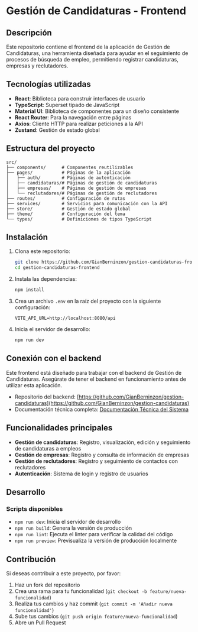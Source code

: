 # Gestión de Candidaturas - Frontend

## Descripción

Este repositorio contiene el frontend de la aplicación de Gestión de Candidaturas, una herramienta diseñada para ayudar en el seguimiento de procesos de búsqueda de empleo, permitiendo registrar candidaturas, empresas y reclutadores.

## Tecnologías utilizadas

- **React**: Biblioteca para construir interfaces de usuario
- **TypeScript**: Superset tipado de JavaScript
- **Material UI**: Biblioteca de componentes para un diseño consistente
- **React Router**: Para la navegación entre páginas
- **Axios**: Cliente HTTP para realizar peticiones a la API
- **Zustand**: Gestión de estado global

## Estructura del proyecto

```
src/
├── components/      # Componentes reutilizables
├── pages/           # Páginas de la aplicación
│   ├── auth/        # Páginas de autenticación
│   ├── candidaturas/# Páginas de gestión de candidaturas
│   ├── empresas/    # Páginas de gestión de empresas
│   └── reclutadores/# Páginas de gestión de reclutadores
├── routes/          # Configuración de rutas
├── services/        # Servicios para comunicación con la API
├── store/           # Gestión de estado global
├── theme/           # Configuración del tema
└── types/           # Definiciones de tipos TypeScript
```

## Instalación

1. Clona este repositorio:
   ```bash
   git clone https://github.com/GianBerninzon/gestion-candidaturas-frontend.git
   cd gestion-candidaturas-frontend
   ```

2. Instala las dependencias:
   ```bash
   npm install
   ```

3. Crea un archivo `.env` en la raíz del proyecto con la siguiente configuración:
   ```
   VITE_API_URL=http://localhost:8080/api
   ```

4. Inicia el servidor de desarrollo:
   ```bash
   npm run dev
   ```

## Conexión con el backend

Este frontend está diseñado para trabajar con el backend de Gestión de Candidaturas. Asegúrate de tener el backend en funcionamiento antes de utilizar esta aplicación.

- Repositorio del backend: [https://github.com/GianBerninzon/gestion-candidaturas](https://github.com/GianBerninzon/gestion-candidaturas)
- Documentación técnica completa: [Documentación Técnica del Sistema](https://github.com/GianBerninzon/gestion-candidaturas/blob/v1.0/docs/Documentaci%C3%B3n%20T%C3%A9cnica%20del%20Sistema.pdf)

## Funcionalidades principales

- **Gestión de candidaturas**: Registro, visualización, edición y seguimiento de candidaturas a empleos
- **Gestión de empresas**: Registro y consulta de información de empresas
- **Gestión de reclutadores**: Registro y seguimiento de contactos con reclutadores
- **Autenticación**: Sistema de login y registro de usuarios

## Desarrollo

### Scripts disponibles

- `npm run dev`: Inicia el servidor de desarrollo
- `npm run build`: Genera la versión de producción
- `npm run lint`: Ejecuta el linter para verificar la calidad del código
- `npm run preview`: Previsualiza la versión de producción localmente

## Contribución

Si deseas contribuir a este proyecto, por favor:

1. Haz un fork del repositorio
2. Crea una rama para tu funcionalidad (`git checkout -b feature/nueva-funcionalidad`)
3. Realiza tus cambios y haz commit (`git commit -m 'Añadir nueva funcionalidad'`)
4. Sube tus cambios (`git push origin feature/nueva-funcionalidad`)
5. Abre un Pull Request
